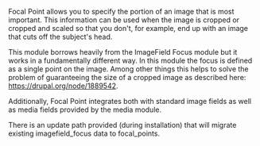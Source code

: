 Focal Point allows you to specify the portion of an image that is most
important. This information can be used when the image is cropped or cropped and
scaled so that you don't, for example, end up with an image that cuts off the
subject's head.

This module borrows heavily from the ImageField Focus module but it works in a
fundamentally different way. In this module the focus is defined as a single
point on the image. Among other things this helps to solve the problem of
guaranteeing the size of a cropped image as described here:
https://drupal.org/node/1889542.

Additionally, Focal Point integrates both with standard image fields as well as
media fields provided by the media module.

There is an update path provided (during installation) that will migrate
existing imagefield_focus data to focal_points.
